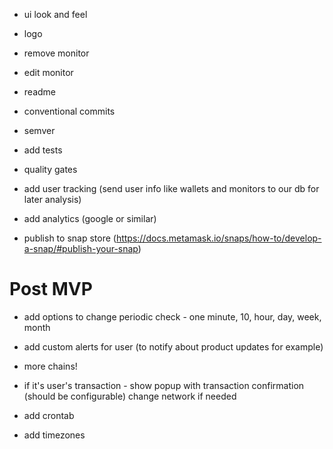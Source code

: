 - ui look and feel
- logo

- remove monitor
- edit monitor

- readme
- conventional commits
- semver

- add tests

- quality gates

- add user tracking (send user info like wallets and monitors to our db for later analysis)
- add analytics (google or similar)

- publish to snap store (https://docs.metamask.io/snaps/how-to/develop-a-snap/#publish-your-snap)

# Post MVP
- add options to change  periodic check - one minute, 10, hour, day, week, month
- add custom alerts for user (to notify about product updates for example)
- more chains!
- if it's user's transaction - show popup with transaction confirmation (should be configurable) change network if needed

- add crontab
- add timezones
